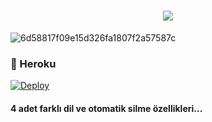 <h1 align="center">
  <a href="https://git.io/typing-svg">
    <img src="https://readme-typing-svg.herokuapp.com/?lines=Merhaba,+Hoşgeldin!+👋;Benim+Adım+EfsaneMusic....;Tanıştığımıza+Memnun+Oldum!&center=true&size=25">
  </a>
</h1>

</p>
<img src="https://i.ibb.co/syVTfWb/6d58817f09e15d326fa1807f2a57587c.jpg" alt="6d58817f09e15d326fa1807f2a57587c" border="0"> 

### 📮 Heroku 
[![Deploy](https://www.herokucdn.com/deploy/button.svg)](https://heroku.com/deploy?template=https://github.com/Alfa00006/TaliaEfsane)
 
#### 4 adet farklı dil ve otomatik silme özellikleri... 

